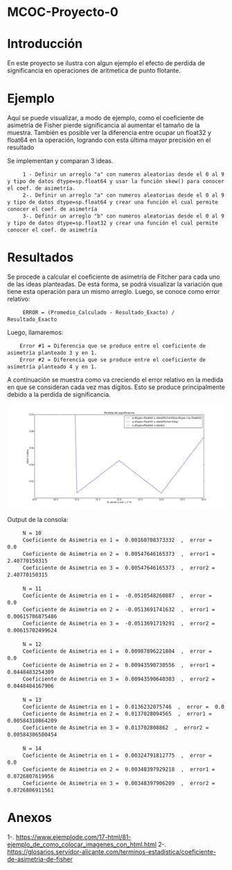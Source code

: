 # MCOC-Proyecto-0

<b> <H1> Introducción </H1> </b> 

En este proyecto se ilustra con algun ejemplo el efecto de perdida de significancia en  operaciones  de  aritmetica  de  punto  flotante.

<b> <H1> Ejemplo </H1> </b> 

Aquí se puede visualizar, a modo de ejemplo, como el coeficiente de asimetría de Fisher pierde significancia al aumentar el tamaño de la muestra. También es posible ver la diferencia entre ocupar un float32 y float64 en la operación, logrando con esta última mayor precisión en el resultado

Se implementan y comparan 3 ideas.

         1 - Definir un arreglo "a" con numeros aleatorias desde el 0 al 9 y tipo de datos dtype=sp.float64 y usar la función skew() para conocer el coef. de asimetría.
         2-. Definir un arreglo "a" con numeros aleatorias desde el 0 al 9 y tipo de datos dtype=sp.float64 y crear una función el cual permite conocer el coef. de asimetría
         3-. Definir un arreglo "b" con numeros aleatorias desde el 0 al 9 y tipo de datos dtype=sp.float32 y crear una función el cual permite conocer el coef. de asimetría
        

<b> <H1> Resultados </H1> </b> 
         Se procede a calcular el coeficiente de asimetría de Fitcher para cada uno de las ideas planteadas. De esta forma, se podrá visualizar la variación que tiene esta operación para un mismo arreglo.
         Luego, se conoce como error relativo:

         ERROR = (Promedio_Calculado - Resultado_Exacto) / Resultado_Exacto
         
Luego, llamaremos:

        Error #1 = Diferencia que se produce entre el coeficiente de asimetría planteado 3 y en 1.
        Error #2 = Diferencia que se produce entre el coeficiente de asimetría planteado 4 y en 1.
        
A continuación se muestra como va creciendo el error relativo en la medida en que se consideran cada vez mas dígitos. Esto se produce principalmente debido a la perdida de significancia.

![alt text](https://github.com/gcorreaz/MCOC-Proyecto-0/blob/master/imagereal.png)


        
Output de la consola:        

         N = 10
         Coeficiente de Asimetria en 1 =  0.00160708373332  ,  error =  0.0
         Coeficiente de Asimetria en 2 =  0.00547646165373  ,  error1 =  2.40770150315
         Coeficiente de Asimetria en 3 =  0.00547646165373  ,  error2 =  2.40770150315

         N = 11
         Coeficiente de Asimetria en 1 =  -0.0510548260887  ,  error =  0.0
         Coeficiente de Asimetria en 2 =  -0.0513691741632  ,  error1 =  0.00615706875486
         Coeficiente de Asimetria en 3 =  -0.0513691719291  ,  error2 =  0.00615702499624

         N = 12
         Coeficiente de Asimetria en 1 =  0.00987896221804  ,  error =  0.0
         Coeficiente de Asimetria en 2 =  0.00943590730556  ,  error1 =  0.0448483254309
         Coeficiente de Asimetria en 3 =  0.00943590640303  ,  error2 =  0.0448484167906

         N = 13
         Coeficiente de Asimetria en 1 =  0.0136232075746  ,  error =  0.0
         Coeficiente de Asimetria en 2 =  0.0137028094565  ,  error1 =  0.00584310864209
         Coeficiente de Asimetria en 3 =  0.013702808862  ,  error2 =  0.00584306500454

         N = 14
         Coeficiente de Asimetria en 1 =  0.00324791812775  ,  error =  0.0
         Coeficiente de Asimetria en 2 =  0.00348397929218  ,  error1 =  0.0726807619956
         Coeficiente de Asimetria en 3 =  0.00348397906209  ,  error2 =  0.0726806911561





# Anexos

1-. https://www.ejemplode.com/17-html/81-ejemplo_de_como_colocar_imagenes_con_html.html
2-. https://glosarios.servidor-alicante.com/terminos-estadistica/coeficiente-de-asimetria-de-fisher


